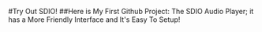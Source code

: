 #Try Out SDIO!
##Here is My First Github Project: The SDIO Audio Player; it has a More Friendly Interface and It's Easy To Setup!
